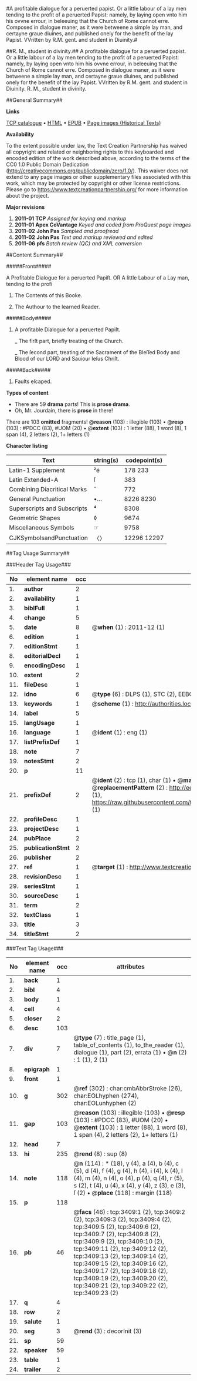 #A profitable dialogue for a peruerted papist. Or a little labour of a lay men tending to the profit of a peruerted Papist: namely, by laying open vnto him his ovvne errour, in beleeuing that the Church of Rome cannot erre. Composed in dialogue maner, as it were betweene a simple lay man, and certayne graue diuines, and published onely for the benefit of the lay Papist. VVritten by R.M. gent. and student in Diuinity.#

##R. M., student in divinity.##
A profitable dialogue for a peruerted papist. Or a little labour of a lay men tending to the profit of a peruerted Papist: namely, by laying open vnto him his ovvne errour, in beleeuing that the Church of Rome cannot erre. Composed in dialogue maner, as it were betweene a simple lay man, and certayne graue diuines, and published onely for the benefit of the lay Papist. VVritten by R.M. gent. and student in Diuinity.
R. M., student in divinity.

##General Summary##

**Links**

[TCP catalogue](http://www.ota.ox.ac.uk/tcp/)  • 
[HTML](http://tei.it.ox.ac.uk/tcp/Texts-HTML/free/A06/A06697.html)  • 
[EPUB](http://tei.it.ox.ac.uk/tcp/Texts-EPUB/free/A06/A06697.epub) • 
[Page images (Historical Texts)](https://historicaltexts.jisc.ac.uk/eebo-99839015e)

**Availability**

To the extent possible under law, the Text Creation Partnership has waived all copyright and related or neighboring rights to this keyboarded and encoded edition of the work described above, according to the terms of the CC0 1.0 Public Domain Dedication (http://creativecommons.org/publicdomain/zero/1.0/). This waiver does not extend to any page images or other supplementary files associated with this work, which may be protected by copyright or other license restrictions. Please go to https://www.textcreationpartnership.org/ for more information about the project.

**Major revisions**

1. __2011-01__ __TCP__ *Assigned for keying and markup*
1. __2011-01__ __Apex CoVantage__ *Keyed and coded from ProQuest page images*
1. __2011-02__ __John Pas__ *Sampled and proofread*
1. __2011-02__ __John Pas__ *Text and markup reviewed and edited*
1. __2011-06__ __pfs__ *Batch review (QC) and XML conversion*

##Content Summary##

#####Front#####

A Profitable Dialogue for a peruerted Papiſt. OR A little Labour of a Lay man, tending to the profi
1. The Contents of this Booke.

1. The Authour to the learned Reader.

#####Body#####

1. A profitable Dialogue for a peruerted Papiſt.

    _ The firſt part, briefly treating of the Church.

    _ The ſecond part, treating of the Sacrament of the Bleſſed Body and Blood of our LORD and Sauiour Ieſus Chriſt.

#####Back#####

1. Faults eſcaped.

**Types of content**

  * There are 59 **drama** parts! This is **prose drama**.
  * Oh, Mr. Jourdain, there is **prose** in there!

There are 103 **omitted** fragments! 
 @__reason__ (103) : illegible (103)  •  @__resp__ (103) : #PDCC (83), #UOM (20)  •  @__extent__ (103) : 1 letter (88), 1 word (8), 1 span (4), 2 letters (2), 1+ letters (1)

**Character listing**


|Text|string(s)|codepoint(s)|
|---|---|---|
|Latin-1 Supplement|²é|178 233|
|Latin Extended-A|ſ|383|
|Combining             Diacritical Marks|̄|772|
|General Punctuation|•…|8226 8230|
|Superscripts             and Subscripts|⁴|8308|
|Geometric Shapes|◊|9674|
|Miscellaneous Symbols|☞|9758|
|CJKSymbolsandPunctuation|〈〉|12296 12297|

##Tag Usage Summary##

###Header Tag Usage###

|No|element name|occ|attributes|
|---|---|---|---|
|1.|__author__|2||
|2.|__availability__|1||
|3.|__biblFull__|1||
|4.|__change__|5||
|5.|__date__|8| @__when__ (1) : 2011-12 (1)|
|6.|__edition__|1||
|7.|__editionStmt__|1||
|8.|__editorialDecl__|1||
|9.|__encodingDesc__|1||
|10.|__extent__|2||
|11.|__fileDesc__|1||
|12.|__idno__|6| @__type__ (6) : DLPS (1), STC (2), EEBO-CITATION (1), PROQUEST (1), VID (1)|
|13.|__keywords__|1| @__scheme__ (1) : http://authorities.loc.gov/ (1)|
|14.|__label__|5||
|15.|__langUsage__|1||
|16.|__language__|1| @__ident__ (1) : eng (1)|
|17.|__listPrefixDef__|1||
|18.|__note__|7||
|19.|__notesStmt__|2||
|20.|__p__|11||
|21.|__prefixDef__|2| @__ident__ (2) : tcp (1), char (1)  •  @__matchPattern__ (2) : ([0-9\-]+):([0-9IVX]+) (1), (.+) (1)  •  @__replacementPattern__ (2) : http://eebo.chadwyck.com/downloadtiff?vid=$1&page=$2 (1), https://raw.githubusercontent.com/textcreationpartnership/Texts/master/tcpchars.xml#$1 (1)|
|22.|__profileDesc__|1||
|23.|__projectDesc__|1||
|24.|__pubPlace__|2||
|25.|__publicationStmt__|2||
|26.|__publisher__|2||
|27.|__ref__|1| @__target__ (1) : http://www.textcreationpartnership.org/docs/. (1)|
|28.|__revisionDesc__|1||
|29.|__seriesStmt__|1||
|30.|__sourceDesc__|1||
|31.|__term__|2||
|32.|__textClass__|1||
|33.|__title__|3||
|34.|__titleStmt__|2||


###Text Tag Usage###

|No|element name|occ|attributes|
|---|---|---|---|
|1.|__back__|1||
|2.|__bibl__|4||
|3.|__body__|1||
|4.|__cell__|4||
|5.|__closer__|2||
|6.|__desc__|103||
|7.|__div__|7| @__type__ (7) : title_page (1), table_of_contents (1), to_the_reader (1), dialogue (1), part (2), errata (1)  •  @__n__ (2) : 1 (1), 2 (1)|
|8.|__epigraph__|1||
|9.|__front__|1||
|10.|__g__|302| @__ref__ (302) : char:cmbAbbrStroke (26), char:EOLhyphen (274), char:EOLunhyphen (2)|
|11.|__gap__|103| @__reason__ (103) : illegible (103)  •  @__resp__ (103) : #PDCC (83), #UOM (20)  •  @__extent__ (103) : 1 letter (88), 1 word (8), 1 span (4), 2 letters (2), 1+ letters (1)|
|12.|__head__|7||
|13.|__hi__|235| @__rend__ (8) : sup (8)|
|14.|__note__|118| @__n__ (114) : * (18), γ (4), a (4), b (4), c (5), d (4), f (4), g (4), h (4), i (4), k (4), l (4), m (4), n (4), o (4), p (4), q (4), r (5), s (2), t (4), u (4), x (4), y (4), z (3), e (3), ſ (2)  •  @__place__ (118) : margin (118)|
|15.|__p__|118||
|16.|__pb__|46| @__facs__ (46) : tcp:3409:1 (2), tcp:3409:2 (2), tcp:3409:3 (2), tcp:3409:4 (2), tcp:3409:5 (2), tcp:3409:6 (2), tcp:3409:7 (2), tcp:3409:8 (2), tcp:3409:9 (2), tcp:3409:10 (2), tcp:3409:11 (2), tcp:3409:12 (2), tcp:3409:13 (2), tcp:3409:14 (2), tcp:3409:15 (2), tcp:3409:16 (2), tcp:3409:17 (2), tcp:3409:18 (2), tcp:3409:19 (2), tcp:3409:20 (2), tcp:3409:21 (2), tcp:3409:22 (2), tcp:3409:23 (2)|
|17.|__q__|4||
|18.|__row__|2||
|19.|__salute__|1||
|20.|__seg__|3| @__rend__ (3) : decorInit (3)|
|21.|__sp__|59||
|22.|__speaker__|59||
|23.|__table__|1||
|24.|__trailer__|2||
